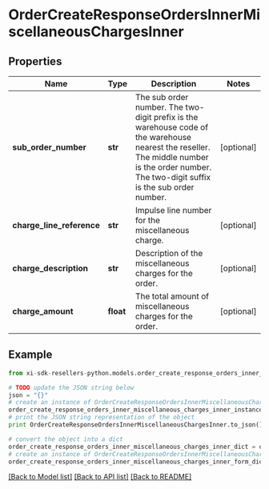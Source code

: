 # OrderCreateResponseOrdersInnerMiscellaneousChargesInner


## Properties

Name | Type | Description | Notes
------------ | ------------- | ------------- | -------------
**sub_order_number** | **str** | The sub order number. The two-digit prefix is the warehouse code of the warehouse nearest the reseller. The middle number is the order number. The two-digit suffix is the sub order number. | [optional] 
**charge_line_reference** | **str** | Impulse line number for the miscellaneous charge. | [optional] 
**charge_description** | **str** | Description of the miscellaneous charges for the order. | [optional] 
**charge_amount** | **float** | The total amount of miscellaneous charges for the order. | [optional] 

## Example

```python
from xi-sdk-resellers-python.models.order_create_response_orders_inner_miscellaneous_charges_inner import OrderCreateResponseOrdersInnerMiscellaneousChargesInner

# TODO update the JSON string below
json = "{}"
# create an instance of OrderCreateResponseOrdersInnerMiscellaneousChargesInner from a JSON string
order_create_response_orders_inner_miscellaneous_charges_inner_instance = OrderCreateResponseOrdersInnerMiscellaneousChargesInner.from_json(json)
# print the JSON string representation of the object
print OrderCreateResponseOrdersInnerMiscellaneousChargesInner.to_json()

# convert the object into a dict
order_create_response_orders_inner_miscellaneous_charges_inner_dict = order_create_response_orders_inner_miscellaneous_charges_inner_instance.to_dict()
# create an instance of OrderCreateResponseOrdersInnerMiscellaneousChargesInner from a dict
order_create_response_orders_inner_miscellaneous_charges_inner_form_dict = order_create_response_orders_inner_miscellaneous_charges_inner.from_dict(order_create_response_orders_inner_miscellaneous_charges_inner_dict)
```
[[Back to Model list]](../README.md#documentation-for-models) [[Back to API list]](../README.md#documentation-for-api-endpoints) [[Back to README]](../README.md)


